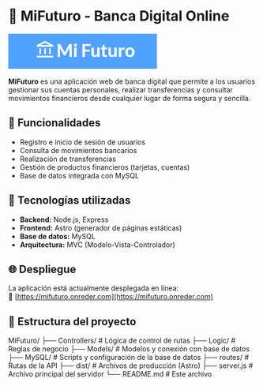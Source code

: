 # 💸 MiFuturo - Banca Digital Online

![Imagen Logo MiFuturo](./MiFuturo.png)

**MiFuturo** es una aplicación web de banca digital que permite a los usuarios gestionar sus cuentas personales, realizar transferencias y consultar movimientos financieros desde cualquier lugar de forma segura y sencilla.

## 🚀 Funcionalidades

- Registro e inicio de sesión de usuarios
- Consulta de movimientos bancarios
- Realización de transferencias
- Gestión de productos financieros (tarjetas, cuentas)
- Base de datos integrada con MySQL

## 🧰 Tecnologías utilizadas

- **Backend:** Node.js, Express
- **Frontend:** Astro (generador de páginas estáticas)
- **Base de datos:** MySQL
- **Arquitectura:** MVC (Modelo-Vista-Controlador)

## 🌐 Despliegue

La aplicación está actualmente desplegada en línea:  
🔗 [https://mifuturo.onreder.com](https://mifuturo.onreder.com)

## 📂 Estructura del proyecto

MiFuturo/
├── Controllers/       # Lógica de control de rutas
├── Logic/             # Reglas de negocio
├── Models/            # Modelos y conexión con base de datos
├── MySQL/             # Scripts y configuración de la base de datos
├── routes/            # Rutas de la API
├── dist/              # Archivos de producción (Astro)
├── server.js          # Archivo principal del servidor
└── README.md          # Este archivo

